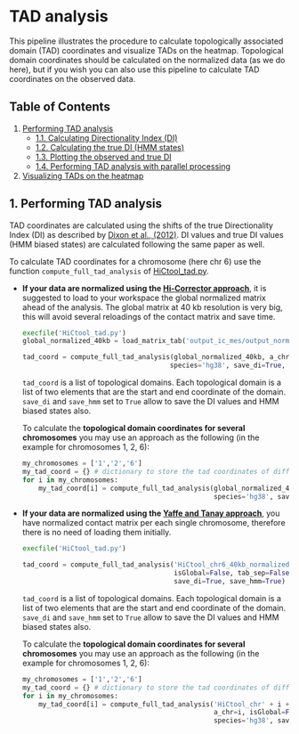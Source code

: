 # TAD analysis

This pipeline illustrates the procedure to calculate topologically associated domain (TAD) coordinates and visualize TADs on the heatmap. Topological domain coordinates should be calculated on the normalized data (as we do here), but if you wish you can also use this pipeline to calculate TAD coordinates on the observed data.

## Table of Contents

1. [Performing TAD analysis](#1-performing-tad-analysis)
   - [1.1. Calculating Directionality Index (DI)](#11-calculating-directionality-index)
   - [1.2. Calculating the true DI (HMM states)](#12-creating-the-fend-object)
   - [1.3. Plotting the observed and true DI](#13-plotting-the-observed-and-true-di)
   - [1.4. Performing TAD analysis with parallel processing](#14-performing-tad-analysis-with-parallel-processing)
2. [Visualizing TADs on the heatmap](#2-visualizing-tads-on-the-heatmap)

## 1. Performing TAD analysis

TAD coordinates are calculated using the shifts of the true Directionality Index (DI) as described by [Dixon et al., (2012)](http://www.nature.com/nature/journal/v485/n7398/abs/nature11082.html). DI values and true DI values (HMM biased states) are calculated following the same paper as well.

To calculate TAD coordinates for a chromosome (here chr 6) use the function ``compute_full_tad_analysis`` of [HiCtool_tad.py](/scripts/HiCtool_tad.py).

- **If your data are normalized using the [Hi-Corrector approach](https://github.com/Zhong-Lab-UCSD/HiCtool/blob/master/tutorial/normalization-matrix-balancing.md)**, it is suggested to load to your workspace the global normalized matrix ahead of the analysis. The global matrix at 40 kb resolution is very big, this will avoid several reloadings of the contact matrix and save time.
    ```Python
   execfile('HiCtool_tad.py')
   global_normalized_40kb = load_matrix_tab('output_ic_mes/output_normalized.txt')

   tad_coord = compute_full_tad_analysis(global_normalized_40kb, a_chr='6', isGlobal=True,
                                         species='hg38', save_di=True, save_hmm=True)
   ```
   ``tad_coord`` is a list of topological domains. Each topological domain is a list of two elements that are the start and end coordinate of the domain. ``save_di`` and ``save_hmm`` set to ``True`` allow to save the DI values and HMM biased states also.
   
   To calculate the **topological domain coordinates for several chromosomes** you may use an approach as the following (in the example for chromosomes 1, 2, 6):
   ```Python
   my_chromosomes = ['1','2','6']
   my_tad_coord = {} # dictionary to store the tad coordinates of different chromosomes
   for i in my_chromosomes:
       my_tad_coord[i] = compute_full_tad_analysis(global_normalized_40kb, a_chr=i, isGlobal=True,
                                                   species='hg38', save_di=True, save_hmm=True)
   ```

- **If your data are normalized using the [Yaffe and Tanay approach](https://github.com/Zhong-Lab-UCSD/HiCtool/blob/master/tutorial/normalization-yaffe-tanay.md)**, you have normalized contact matrix per each single chromosome, therefore there is no need of loading them initially.
   ```Python
   execfile('HiCtool_tad.py')
   
   tad_coord = compute_full_tad_analysis('HiCtool_chr6_40kb_normalized_fend.txt', a_chr='6',
                                         isGlobal=False, tab_sep=False, species='hg38',
                                         save_di=True, save_hmm=True)
   ```
   ``tad_coord`` is a list of topological domains. Each topological domain is a list of two elements that are the start and end coordinate of the domain. ``save_di`` and ``save_hmm`` set to ``True`` allow to save the DI values and HMM biased states also.

   To calculate the **topological domain coordinates for several chromosomes** you may use an approach as the following (in the example for chromosomes 1, 2, 6):
   ```Python
   my_chromosomes = ['1','2','6']
   my_tad_coord = {} # dictionary to store the tad coordinates of different chromosomes
   for i in my_chromosomes:
       my_tad_coord[i] = compute_full_tad_analysis('HiCtool_chr' + i + '_40kb_normalized_fend.txt', 
                                                   a_chr=i, isGlobal=False, tab_sep=False, 
                                                   species='hg38', save_di=True, save_hmm=True)
```
